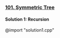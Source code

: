 ### [101\. Symmetric Tree](https://leetcode.com/problems/symmetric-tree/)

#### Solution 1: Recursion

@import "solution1.cpp"